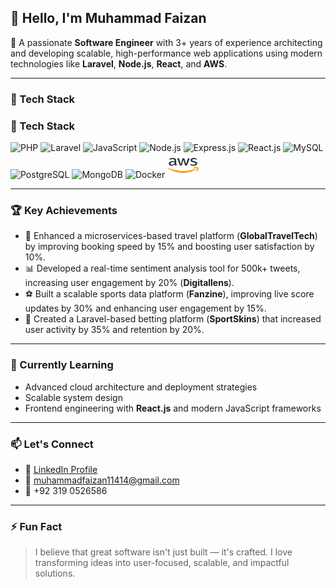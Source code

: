 ## 👋 Hello, I'm Muhammad Faizan

🔹 A passionate **Software Engineer** with 3+ years of experience architecting and developing scalable, high-performance web applications using modern technologies like **Laravel**, **Node.js**, **React**, and **AWS**.

---

### 🚀 Tech Stack

### 🚀 Tech Stack

<p align="left">
  <img src="https://cdn.jsdelivr.net/gh/devicons/devicon/icons/php/php-original.svg" alt="PHP" width="40" height="40"/>
  <img src="https://github.com/devicons/devicon/tree/v2.16.0/icons/laravel/laravel-plain.svg" alt="Laravel" width="80" height="40"/>
  <img src="https://cdn.jsdelivr.net/gh/devicons/devicon/icons/javascript/javascript-original.svg" alt="JavaScript" width="40" height="40"/>
  <img src="https://cdn.jsdelivr.net/gh/devicons/devicon/icons/nodejs/nodejs-original.svg" alt="Node.js" width="40" height="40"/>
  <img src="https://cdn.jsdelivr.net/gh/devicons/devicon/icons/express/express-original.svg" alt="Express.js" width="40" height="40"/>
  <img src="https://cdn.jsdelivr.net/gh/devicons/devicon/icons/react/react-original.svg" alt="React.js" width="40" height="40"/>
  <img src="https://cdn.jsdelivr.net/gh/devicons/devicon/icons/mysql/mysql-original-wordmark.svg" alt="MySQL" width="40" height="40"/>
  <img src="https://cdn.jsdelivr.net/gh/devicons/devicon/icons/postgresql/postgresql-original-wordmark.svg" alt="PostgreSQL" width="40" height="40"/>
  <img src="https://cdn.jsdelivr.net/gh/devicons/devicon/icons/mongodb/mongodb-original.svg" alt="MongoDB" width="40" height="40"/>
  <img src="https://cdn.jsdelivr.net/gh/devicons/devicon/icons/docker/docker-original-wordmark.svg" alt="Docker" width="40" height="40"/>
  <img src="https://raw.githubusercontent.com/devicons/devicon/master/icons/amazonwebservices/amazonwebservices-original-wordmark.svg" alt="AWS" width="50" height="40"/>
</p>


---

### 🏆 Key Achievements
- 🛫 Enhanced a microservices-based travel platform (**GlobalTravelTech**) by improving booking speed by 15% and boosting user satisfaction by 10%.
- 📊 Developed a real-time sentiment analysis tool for 500k+ tweets, increasing user engagement by 20% (**Digitallens**).
- ⚽ Built a scalable sports data platform (**Fanzine**), improving live score updates by 30% and enhancing user engagement by 15%.
- 🎯 Created a Laravel-based betting platform (**SportSkins**) that increased user activity by 35% and retention by 20%.

---

### 🌱 Currently Learning
- Advanced cloud architecture and deployment strategies
- Scalable system design
- Frontend engineering with **React.js** and modern JavaScript frameworks

---

### 📫 Let's Connect
- 🔗 [LinkedIn Profile](https://linkedin.com/in/muhammad-faizan-iqbal)
- 📧 muhammadfaizan11414@gmail.com
- 📱 +92 319 0526586

---

### ⚡ Fun Fact
> I believe that great software isn't just built — it's crafted. I love transforming ideas into user-focused, scalable, and impactful solutions.
